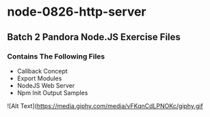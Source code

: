 # node-0826-http-server
## Batch 2 Pandora Node.JS Exercise Files
### Contains The Following Files
* Callback Concept
* Export Modules
* NodeJS Web Server
* Npm Init Output Samples

![Alt Text](https://media.giphy.com/media/vFKqnCdLPNOKc/giphy.gif
